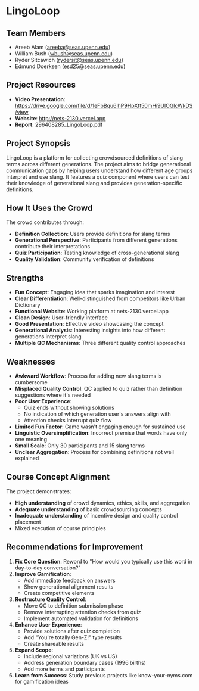 # LingoLoop

## Team Members
- Areeb Alam (areeba@seas.upenn.edu)
- William Bush (wbush@seas.upenn.edu)
- Ryder Sitcawich (rydersit@seas.upenn.edu)
- Edmund Doerksen (esd25@seas.upenn.edu)

## Project Resources
- **Video Presentation**: https://drive.google.com/file/d/1eFbBqu6lhP9HpXtt50mHi9UlOGlcWkDS/view
- **Website**: http://nets-2130.vercel.app
- **Report**: 296408285_LingoLoop.pdf

## Project Synopsis
LingoLoop is a platform for collecting crowdsourced definitions of slang terms across different generations. The project aims to bridge generational communication gaps by helping users understand how different age groups interpret and use slang. It features a quiz component where users can test their knowledge of generational slang and provides generation-specific definitions.

## How It Uses the Crowd
The crowd contributes through:
- **Definition Collection**: Users provide definitions for slang terms
- **Generational Perspective**: Participants from different generations contribute their interpretations
- **Quiz Participation**: Testing knowledge of cross-generational slang
- **Quality Validation**: Community verification of definitions

## Strengths
- **Fun Concept**: Engaging idea that sparks imagination and interest
- **Clear Differentiation**: Well-distinguished from competitors like Urban Dictionary
- **Functional Website**: Working platform at nets-2130.vercel.app
- **Clean Design**: User-friendly interface
- **Good Presentation**: Effective video showcasing the concept
- **Generational Analysis**: Interesting insights into how different generations interpret slang
- **Multiple QC Mechanisms**: Three different quality control approaches

## Weaknesses
- **Awkward Workflow**: Process for adding new slang terms is cumbersome
- **Misplaced Quality Control**: QC applied to quiz rather than definition suggestions where it's needed
- **Poor User Experience**: 
  - Quiz ends without showing solutions
  - No indication of which generation user's answers align with
  - Attention checks interrupt quiz flow
- **Limited Fun Factor**: Game wasn't engaging enough for sustained use
- **Linguistic Oversimplification**: Incorrect premise that words have only one meaning
- **Small Scale**: Only 30 participants and 15 slang terms
- **Unclear Aggregation**: Process for combining definitions not well explained

## Course Concept Alignment
The project demonstrates:
- **High understanding** of crowd dynamics, ethics, skills, and aggregation
- **Adequate understanding** of basic crowdsourcing concepts
- **Inadequate understanding** of incentive design and quality control placement
- Mixed execution of course principles

## Recommendations for Improvement
1. **Fix Core Question**: Reword to "How would you typically use this word in day-to-day conversation?"
2. **Improve Gamification**: 
   - Add immediate feedback on answers
   - Show generational alignment results
   - Create competitive elements
3. **Restructure Quality Control**:
   - Move QC to definition submission phase
   - Remove interrupting attention checks from quiz
   - Implement automated validation for definitions
4. **Enhance User Experience**:
   - Provide solutions after quiz completion
   - Add "You're totally Gen-Z!" type results
   - Create shareable results
5. **Expand Scope**:
   - Include regional variations (UK vs US)
   - Address generation boundary cases (1996 births)
   - Add more terms and participants
6. **Learn from Success**: Study previous projects like know-your-nyms.com for gamification ideas